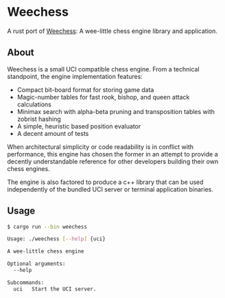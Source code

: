 # Weechess

A rust port of [Weechess](https://github.com/ryanwebber/weechess/tree/main): A wee-little chess engine library and application.
    
    
## About

Weechess is a small UCI compatible chess engine. From a technical standpoint, the engine implementation features:
 * Compact bit-board format for storing game data
 * Magic-number tables for fast rook, bishop, and queen attack calculations
 * Minimax search with alpha-beta pruning and transposition tables with zobrist hashing
 * A simple, heuristic based position evaluator
 * A decent amount of tests

When architectural simplicity or code readability is in conflict with performance, this engine
has chosen the former in an attempt to provide a decently understandable reference for other
developers building their own chess engines.

The engine is also factored to produce a c++ library that can be used independently of the
bundled UCI server or terminal application binaries.


## Usage

```bash
$ cargo run --bin weechess

Usage: ./weechess [--help] {uci}

A wee-little chess engine

Optional arguments:
  --help

Subcommands:
  uci   Start the UCI server.
```
